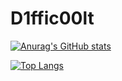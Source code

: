 # D1ffic00lt
[![Anurag's GitHub stats](https://github-readme-stats.vercel.app/api?username=D1ffic00lt)](https://github.com/D1ffic00lt)


[![Top Langs](https://github-readme-stats.vercel.app/api/top-langs/?username=D1ffic00lt&exclude_repo=dano-olympiad-final-stage)](https://github.com/D1ffic00lt/algorithms)

